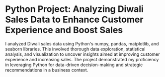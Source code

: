 # Python Project: Analyzing Diwali Sales Data to Enhance Customer Experience and Boost Sales

I analyzed Diwali sales data using Python's numpy, pandas, matplotlib, and seaborn libraries. This involved thorough data exploration, statistical analysis, and visualization to uncover insights aimed at improving customer experience and increasing sales. The project demonstrated my proficiency in leveraging Python for data-driven decision-making and strategic recommendations in a business context.
